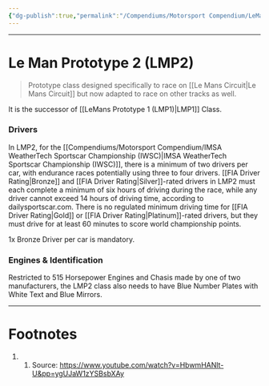 ```yaml
---
{"dg-publish":true,"permalink":"/Compendiums/Motorsport Compendium/LeMans Prototype 2 (LMP2)/","tags":["Sports"]}
---
```



---
# Le Man Prototype 2 (LMP2)
> Prototype class designed specifically to race on [[Le Mans Circuit\|Le Mans Circuit]] but now adapted to race on other tracks as well.

It is the successor of [[LeMans Prototype 1 (LMP1)\|LMP1]] Class.

### Drivers
In LMP2, for the [[Compendiums/Motorsport Compendium/IMSA WeatherTech Sportscar Championship (IWSC)\|IMSA WeatherTech Sportscar Championship (IWSC)]], there is a minimum of two drivers per car, with endurance races potentially using three to four drivers. [[FIA Driver Rating\|Bronze]] and [[FIA Driver Rating\|Silver]]-rated drivers in LMP2 must each complete a minimum of six hours of driving during the race, while any driver cannot exceed 14 hours of driving time, according to dailysportscar.com. There is no regulated minimum driving time for [[FIA Driver Rating\|Gold]] or [[FIA Driver Rating\|Platinum]]-rated drivers, but they must drive for at least 60 minutes to score world championship points.

1x Bronze Driver per car is mandatory.

### Engines & Identification
Restricted to 515 Horsepower Engines and Chasis made by one of two manufacturers, the LMP2 class also needs to have Blue Number Plates with White Text and Blue Mirrors.


---
# Footnotes
1. 1. Source: https://www.youtube.com/watch?v=HbwmHANlt-U&pp=ygUJaW1zYSBsbXAy
